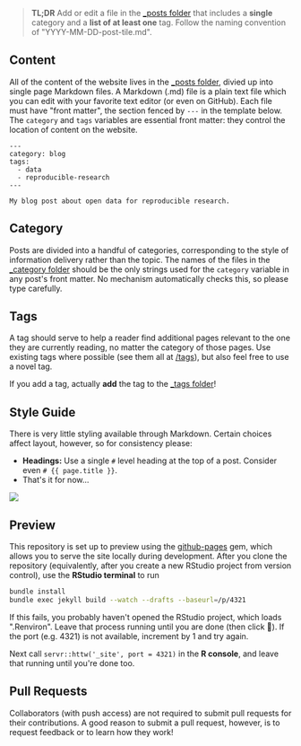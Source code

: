 > **TL;DR** Add or edit a file in the [_posts folder](_posts/) that
> includes a **single** category and a **list of at least one** tag. Follow the naming convention
> of "YYYY-MM-DD-post-tile.md".

## Content

All of the content of the website lives in the [_posts folder](_posts/), divied up
into single page Markdown files. A Markdown (.md) file is a plain text file which you
can edit with your favorite text editor (or even on GitHub). Each file must have "front matter",
the section fenced by `---` in the template below. The `category` and `tags`
variables are essential front matter: they control the location of content on the website.

```
---
category: blog
tags:
  - data
  - reproducible-research
---

My blog post about open data for reproducible research.
```

## Category

Posts are divided into a handful of categories, corresponding to the style of information delivery rather than the topic. The names of the files in the [_category folder](_category/) should be the
only strings used for the `category` variable in any post's front matter.
No mechanism automatically checks this, so please type carefully.

## Tags

A tag should serve to help a reader find additional pages relevant to the one
they are currently reading, no matter the category of those pages. Use existing
tags where possible (see them all at [/tags](https://sesync-ci.github.io/tags)), but also feel free to use a
novel tag.

If you add a tag, actually **add** the tag to the [_tags folder](_tags/)!

## Style Guide

There is very little styling available through Markdown. Certain choices affect layout, however, so for consistency please:

- **Headings:** Use a single `#` level heading at the top of a post. Consider even `# {{ page.title }}`.
- That's it for now...

![](https://imgs.xkcd.com/comics/strunk_and_white.png)

## Preview

This repository is set up to preview using the
[github-pages](https://github.com/github/pages-gem) gem, which allows you to
serve the site locally during development. After you clone the repository
(equivalently, after you create a new RStudio project from
version control), use the **RStudio terminal** to run 

```bash
bundle install
bundle exec jekyll build --watch --drafts --baseurl=/p/4321
```

If this fails, you probably haven't opened the RStudio project, which loads ".Renviron". Leave that process
running until you are done (then click 🛑). If the port
(e.g. 4321) is not available, increment by 1 and try again.

Next call `servr::httw('_site', port = 4321)` in the **R console**, and leave that
running until you're done too.

## Pull Requests

Collaborators (with push access) are not required to submit pull requests for their
contributions. A good reason to submit a pull request, however, is to request feedback
or to learn how they work!
